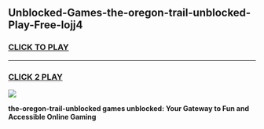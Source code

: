 
## Unblocked-Games-the-oregon-trail-unblocked-Play-Free-lojj4
<h3>
<a href="https://premium76.site?title=the-oregon-trail-unblocked&ref=21A">CLICK TO PLAY</a></h3>
<hr>

<h3>
<a href="https://premium76.site?title=the-oregon-trail-unblocked&ref=21A">CLICK 2 PLAY</a>
  
</h3>

<a href="https://premium76.site?title=the-oregon-trail-unblocked&ref=21A"><img src="https://clearcache.store/games.png"></a>


**the-oregon-trail-unblocked games unblocked: Your Gateway to Fun and Accessible Online Gaming**
